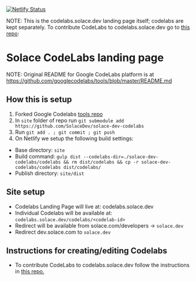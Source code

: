 [![Netlify Status](https://api.netlify.com/api/v1/badges/b90d4895-1340-4831-a0cb-21ac6f8c36b6/deploy-status)](https://app.netlify.com/sites/musing-darwin-82a461/deploys)

NOTE: This is the codelabs.solace.dev landing page itself; codelabs are kept separately. To contribute CodeLabs to codelabs.solace.dev go to [this repo](https://github.com/SolaceDev/solace-dev-codelabs): 

# Solace CodeLabs landing page
NOTE: Original README for Google CodeLabs platform is at https://github.com/googlecodelabs/tools/blob/master/README.md

## How this is setup
1. Forked Google Codelabs [tools repo](https://github.com/googlecodelabs/tools/)
2. In `site` folder of repo run `git submodule add https://github.com/SolaceDev/solace-dev-codelabs`
3. Run `git add . ; git commit ; git push`
4. On Netlify we setup the following build settings:
  * Base directory: `site`
  * Build command: `gulp dist --codelabs-dir=./solace-dev-codelabs/codelabs && rm dist/codelabs && cp -r solace-dev-codelabs/codelabs dist/codelabs/`
  * Publish directory: `site/dist`

## Site setup
- Codelabs Landing Page will live at: codelabs.solace.dev  
- Individual Codelabs will be available at: `codelabs.solace.dev/codelabs/<codelab-id>`
- Redirect will be available from solace.com/developers -> `solace.dev`
- Redirect dev.solace.com to `solace.dev`

## Instructions for creating/editing Codelabs
- To contribute CodeLabs to codelabs.solace.dev follow the instructions in [this repo.](https://github.com/SolaceDev/solace-dev-codelabs) 
